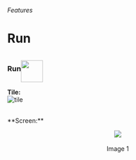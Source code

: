 _Features_
# Run

<h3 style="float: left">Run</h3>
<p style="float: left">
  <img src="https://cloud.githubusercontent.com/assets/2712405/17079216/2ac6f3f6-50d7-11e6-8031-9ec29841c1fd.png" width="50"></img>
</p>
<p style="clear: both"></p>

**Tile:**  
![tile](http://i.imgur.com/sCLoYgJ.png)

<br>
**Screen:**
<br>
<p align=center>
  <img src="https://cloud.githubusercontent.com/assets/2712405/18616516/4fe35f68-7d8b-11e6-897f-51247c8a088c.png"></img>
 <br><br>
Image 1
</p>
